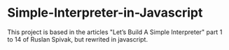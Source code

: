 # Simple-Interpreter-in-Javascript
This project is based in the articles "Let’s Build A Simple Interpreter" part 1 to 14 of Ruslan Spivak, but rewrited in javascript.
